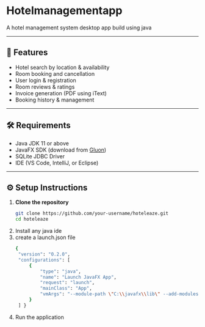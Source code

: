 # Hotelmanagementapp
A hotel management system desktop app build using java

---

## 🚀 Features
- Hotel search by location & availability
- Room booking and cancellation
- User login & registration
- Room reviews & ratings
- Invoice generation (PDF using iText)
- Booking history & management

---

## 🛠 Requirements
- Java JDK 11 or above
- JavaFX SDK (download from [Gluon](https://gluonhq.com/products/javafx/))
- SQLite JDBC Driver
- IDE (VS Code, IntelliJ, or Eclipse)

---

## ⚙️ Setup Instructions

1. **Clone the repository**
   ```sh
   git clone https://github.com/your-username/hoteleaze.git
   cd hoteleaze
2. Install any java ide
3. create a launch.json file
   ```sh
   {
    "version": "0.2.0",
    "configurations": [
        {
            "type": "java",
            "name": "Launch JavaFX App",
            "request": "launch",
            "mainClass": "App",
            "vmArgs": "--module-path \"C:\\javafx\\lib\" --add-modules javafx.controls,javafx.fxml --enable-native-access=ALL-UNNAMED -cp bin;lib/sqlite-jdbc-3.50.2.0.jar"
        }
    ] }
4. Run the application
